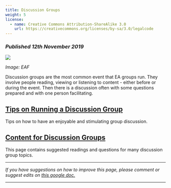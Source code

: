 ```yaml
---
title: Discussion Groups
weight: 5
license:
  - name: Creative Commons Attribution-ShareAlike 3.0
    url: https://creativecommons.org/licenses/by-sa/3.0/legalcode
---
```

### _Published 12th November 2019_

<p class="large_image_wrapper">
 <img src="/img/eventseaf2.jpg" />
</p>

_Image: EAF_

Discussion groups are the most common event that EA groups run. They involve people reading, viewing or listening to content - either before or during the event. Then there is a discussion often with some questions prepared and with one person facilitating.

## [Tips on Running a Discussion Group](/events/articles/discussion-tips)

Tips on how to have an enjoyable and stimulating group discussion.


## [Content for Discussion Groups](/events/articles/content/)

This page contains suggested readings and questions for many discussion group topics.

<hr>

_If you have suggestions on how to improve this page, please comment or suggest edits on_ <a target="_blank" href="https://docs.google.com/document/d/1bn_6hhWrXX2srueBuoBgzClSRhHs4LR1bpYVoormjvE/edit?usp=sharing">_this google doc._</a>

<hr>
